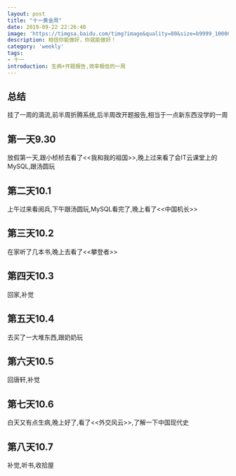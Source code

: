 ```yaml
---
layout: post
title: "十一黄金周"
date: 2019-09-22 22:26:40
image: 'https://timgsa.baidu.com/timg?image&quality=80&size=b9999_10000&sec=1567332258011&di=ac638863245e4ee2964cfbe05bbb08ae&imgtype=0&src=http%3A%2F%2Fimg.daimg.com%2Fuploads%2Fallimg%2F190313%2F1-1Z3132324100-L.jpg'
description: 相信你能做好，你就能做好！
category: 'weekly'
tags:
- 十一
introduction: 生病+开题报告,效率极低的一周
---
```


## 总结
挂了一周的滴流,前半周折腾系统,后半周改开题报告,相当于一点新东西没学的一周  

## 第一天9.30
放假第一天,跟小桢桢去看了<<我和我的祖国>>,晚上过来看了会IT云课堂上的MySQL,跟汤圆玩  

## 第二天10.1
上午过来看阅兵,下午跟汤圆玩,MySQL看完了,晚上看了<<中国机长>>  

## 第三天10.2
在家听了几本书,晚上去看了<<攀登者>>  

## 第四天10.3
回家,补觉  

## 第五天10.4
去买了一大堆东西,跟奶奶玩  

## 第六天10.5
回唐轩,补觉  

## 第七天10.6
白天又有点生病,晚上好了,看了<<外交风云>>,了解一下中国现代史  

## 第八天10.7
补觉,听书,收拾屋  